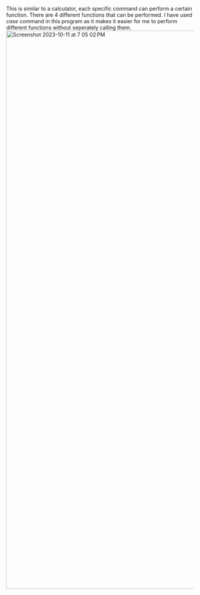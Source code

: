 This is similar to a calculator, each specific command can perform a certain function. 
There are 4 different functions that can be performed.
I have used *case* command in this program as it makes it easier for me to perform different functions without seperately calling them.
<img width="1501" alt="Screenshot 2023-10-11 at 7 05 02 PM" src="https://github.com/Ansh2609/list-of-programs/assets/73031691/f242615a-b7c0-4c1f-9c27-f2da6456c38a">
